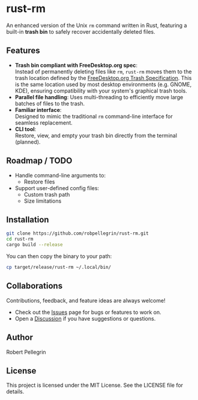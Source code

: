 # rust-rm

An enhanced version of the Unix `rm` command written in Rust, featuring a built-in **trash bin** to safely recover accidentally deleted files.


## Features

- **Trash bin compliant with FreeDesktop.org spec**:  
  Instead of permanently deleting files like `rm`, `rust-rm` moves them to the trash location defined by the [FreeDesktop.org Trash Specification](https://specifications.freedesktop.org/trash-spec/1.0/). This is the same location used by most desktop environments (e.g. GNOME, KDE), ensuring compatibility with your system's graphical trash tools.
- **Parallel file handling**:
  Uses multi-threading to efficiently move large batches of files to the trash.
- **Familiar interface**:  
  Designed to mimic the traditional `rm` command-line interface for seamless replacement.
- **CLI tool**:  
  Restore, view, and empty your trash bin directly from the terminal (planned).


## Roadmap / TODO
- Handle command-line arguments to:
  - Restore files
- Support user-defined config files:
  - Custom trash path
  - Size limitations

##  Installation

```bash
git clone https://github.com/robpellegrin/rust-rm.git
cd rust-rm
cargo build --release
```

You can then copy the binary to your path:
```bash
cp target/release/rust-rm ~/.local/bin/
```

## Collaborations

Contributions, feedback, and feature ideas are always welcome!

- Check out the [Issues](https://github.com/robpellegrin/rust-rm/issues) page for bugs or features to work on.
- Open a [Discussion](https://github.com/robpellegrin/rust-rm/discussions) if you have suggestions or questions.

## Author
Robert Pellegrin

## License
This project is licensed under the MIT License. See the LICENSE file for details.

